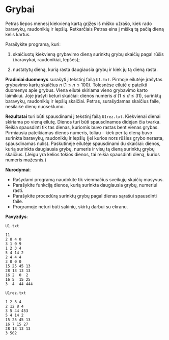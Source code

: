 Grybai
======

Petras liepos mėnesį kiekvieną kartą grįžęs iš miško užrašo, kiek rado baravykų, raudonikių ir lepšių. Retkarčiais Petras eina į mišką tą pačią dieną kelis kartus. 

Parašykite programą, kuri:

1. skaičiuotų kiekvieną grybavimo dieną surinktų grybų skaičių pagal rūšis (baravykai, raudonikiai, lepšės); 

2. nustatytų dieną, kurią rasta daugiausia grybų ir kiek jų tą dieną rasta. 

**Pradiniai duomenys** surašyti į tekstinį failą `U1.txt`. Pirmoje eilutėje įrašytas grybavimo kartų skaičius $n\ (1 \leq n \leq 100)$. Tolesnėse eilutė e pateikti duomenys apie grybus. Viena eilutė skiriama vieno grybavimo karto laimikiui. Joje įrašyti keturi skaičiai: dienos numeris $d\ (1 \leq d \leq 31)$, surinktų baravykų, raudonikių ir lepšių skaičiai. Petras, surašydamas skaičius faile, nesilaikė dienų nuoseklumo. 

**Rezultatai** turi būti spausdinami į tekstinį failą `U1rez.txt`. Kiekvienai dienai skiriama po vieną eilutę. Dienos turi būti spausdinamos didėjan čia tvarka. Reikia spausdinti tik tas dienas, kuriomis buvo rastas bent vienas grybas. Pirmiausia pateikiamas dienos numeris, toliau – kiek per tą dieną buvo surinkta baravykų, raudonikių ir lepšių (jei kurios nors rūšies grybo nerasta, spausdinamas nulis). Paskutinėje eilutėje spausdinami du skaičiai: dienos, kurią surinkta daugiausia grybų, numeris ir visų tą dieną surinktų grybų skaičius. (Jeigu yra kelios tokios dienos, tai reikia spausdinti dieną, kurios numeris mažesnis.) 

**Nurodymai**: 

- Rašydami programą naudokite tik vienmačius sveikųjų skaičių masyvus. 
- Parašykite funkciją dienos, kurią surinkta daugiausia grybų, numeriui rasti. 
- Parašykite procedūrą surinktų grybų pagal dienas sąrašui spausdinti faile. 
- Programoje neturi būti sakinių, skirtų darbui su ekranu. 

**Pavyzdys**:

`U1.txt`

```
11
2 8 4 0
3 1 0 9
1 2 3 4
5 4 14 2
2 4 4 4
3 0 0 0
15 25 45 13
28 13 13 13
16 2  0  2
16 5  15 25
3  4  44 444
```

`U1rez.txt`

```
1 2 3 4
2 12 8 4
3 5 44 453
5 4 14 2
15 25 45 13
16 7 15 27
28 13 13 13
3 502
```